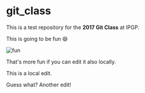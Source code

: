 # git_class

This is a test repository for the **2017 Git Class** at IPGP.

This is going to be fun :smile:

![fun](https://cdn.meme.am/instances/55691119.jpg)

That's more fun if you can edit it also locally.

This is a local edit.

Guess what? Another edit!
